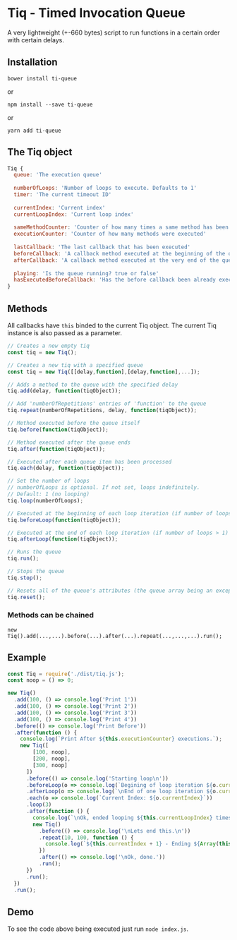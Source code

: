 # Tiq - Timed Invocation Queue

A very lightweight (+-660 bytes) script to run functions in a certain order with certain delays.

## Installation
`bower install ti-queue`

or

`npm install --save ti-queue`

or

`yarn add ti-queue`

## The Tiq object
```js
Tiq {
  queue: 'The execution queue'
  
  numberOfLoops: 'Number of loops to execute. Defaults to 1'
  timer: 'The current timeout ID'
  
  currentIndex: 'Current index'
  currentLoopIndex: 'Current loop index'
  
  sameMethodCounter: 'Counter of how many times a same method has been executed consecutively'
  executionCounter: 'Counter of how many methods were executed'
    
  lastCallback: 'The last callback that has been executed'
  beforeCallback: 'A callback method executed at the beginning of the queue'
  afterCallback: 'A callback method executed at the very end of the queue'
  
  playing: 'Is the queue running? true or false'
  hasExecutedBeforeCallback: 'Has the before callback been already executed? true or false'
}
```

## Methods

All callbacks have `this` binded to the current Tiq object. The current Tiq instance is also passed as a parameter.

```js
// Creates a new empty tiq
const tiq = new Tiq();

// Creates a new tiq with a specified queue
const tiq = new Tiq([[delay,function],[delay,function],...]);
```

```js
// Adds a method to the queue with the specified delay
tiq.add(delay, function(tiqObject));
```

```js
// Add 'numberOfRepetitions' entries of 'function' to the queue
tiq.repeat(numberOfRepetitions, delay, function(tiqObject));
```

```js
// Method executed before the queue itself
tiq.before(function(tiqObject));
```

```js
// Method executed after the queue ends
tiq.after(function(tiqObject));
```

```js
// Executed after each queue item has been processed
tiq.each(delay, function(tiqObject));
```

```js
// Set the number of loops
// numberOfLoops is optional. If not set, loops indefinitely.
// Default: 1 (no looping)
tiq.loop(numberOfLoops);
```

```js
// Executed at the beginning of each loop iteration (if number of loops > 1)
tiq.beforeLoop(function(tiqObject));
```

```js
// Executed at the end of each loop iteration (if number of loops > 1)
tiq.afterLoop(function(tiqObject));
```

```js
// Runs the queue
tiq.run();
```

```js
// Stops the queue
tiq.stop();
```

```js
// Resets all of the queue's attributes (the queue array being an exception)
tiq.reset();
```

### Methods can be chained

```
new Tiq().add(...,...).before(...).after(...).repeat(...,...,...).run();
```

## Example

```js
const Tiq = require('./dist/tiq.js');
const noop = () => 0;

new Tiq()
  .add(100, () => console.log('Print 1'))
  .add(100, () => console.log('Print 2'))
  .add(100, () => console.log('Print 3'))
  .add(100, () => console.log('Print 4'))
  .before(() => console.log('Print Before'))
  .after(function () {
    console.log(`Print After ${this.executionCounter} executions.`);
    new Tiq([
        [100, noop],
        [200, noop],
        [300, noop]
      ])
      .before(() => console.log('Starting loop\n'))
      .beforeLoop(o => console.log(`Begining of loop iteration ${o.currentLoopIndex}\n`))
      .afterLoop(o => console.log(`\nEnd of one loop iteration ${o.currentLoopIndex}\n`))
      .each(o => console.log(`Current Index: ${o.currentIndex}`))
      .loop(3)
      .after(function () {
        console.log(`\nOk, ended looping ${this.currentLoopIndex} times with a total of ${this.executionCounter} method executions.\n`);
        new Tiq()
          .before(() => console.log('\nLets end this.\n'))
          .repeat(10, 100, function () {
            console.log(`${this.currentIndex + 1} - Ending ${Array(this.sameMethodCounter + 2).join('.')}`);
          })
          .after(() => console.log('\nOk, done.'))
          .run();
      })
      .run();
  })
  .run();
```

## Demo

To see the code above being executed just run `node index.js`.
